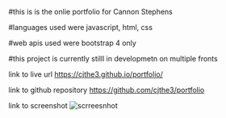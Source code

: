 #this is is the onlie portfolio for Cannon Stephens 

#languages used were javascript, html, css

#web apis used were bootstrap 4 only

#this project is currently stilll in developmetn on multiple fronts


link to live url https://cjthe3.github.io/portfolio/

link to github repository https://github.com/cjthe3/portfolio

link to screenshot ![scrreesnhot](https://user-images.githubusercontent.com/94918280/154010154-e25cdf6a-1418-413b-9323-4a982c9806b8.PNG)